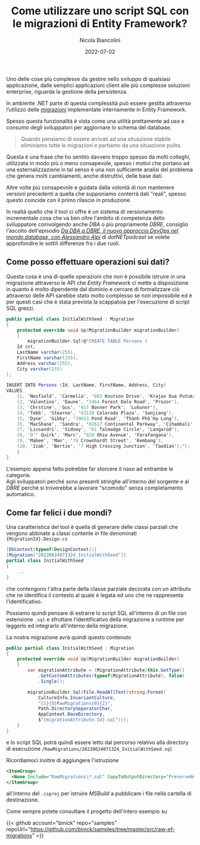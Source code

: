 ﻿---
title: Come utilizzare uno script SQL con le migrazioni di Entity Framework?
date: 2022-07-02
author: Nicola Biancolini
description: |
  Spesso utilizziamo le migrazioni di Entity Framework come mero tool di sviluppo per aggiornare il nostro database. Nella realtà è uno strumento molto potente che può addirittura mettere in comunicazioni due silos aziendali.
keywords: 
  - entity framework
  - database versioning
  - migration
  - dbre
tags:
  - devops
aliases:
  - /it/2022/07/02/how-to-use-raw-sql-script-with-ef-migrations/
draft: false
cover:
  image: cover.jpg
  alt: Dispositivi di archiviazione su scaffale con etichetta con scritto "Storage Engineer"
  relative: true
  caption: "[Foto di Brett Sayles](https://www.pexels.com/photo/set-of-modern-cables-and-connectors-on-shelf-4330788/)"
---

Uno delle cose più complesse da gestire nello sviluppo di qualsiasi applicazione, dalle semplici applicazioni client alle più complesse soluzioni enterprise, riguarda la gestione della persistenza.

In ambiente .NET parte di questa complessità può essere gestita attraverso l’utilizzo delle [migrazioni](https://docs.microsoft.com/ef/core/managing-schemas/) implementate internamente in Entity Framework.

Spesso questa funzionalità è vista come una utilità prettamente ad uso e consumo degli sviluppatori per aggiornare lo schema del database.

> Quando pensiamo di essere arrivati ad una situazione stabile eliminiamo tutte le migrazioni e partiamo da una situazione pulita.

Questa è una frase che ho sentito davvero troppo spesso da molti colleghi, utilizzata in modo più o meno consapevole, spesso i motivi che portano ad una esternalizzazione in tal senso è una non sufficiente analisi del problema che genera molti cambiamenti, anche distruttivi, delle base dati.

Altre volte più consapevole e guidata dalla volontà di non mantenere versioni precedenti a quella che supponiamo conterrà dati "reali", spesso questo coincide con il primo rilascio in produzione.

In realtà quello che il tool ci offre è un sistema di versionamento incrementale cosa che va ben oltre l'ambito di competenza dello sviluppatore coinvolgendo anche *DBA* o più propriamente *DBRE*, consiglio l'ascolto dell'episodio [*Da DBA a DBRE, il nuovo approccio DevOps nel mondo database, con Alessandro Alpi*](https://www.spreaker.com/user/dotnetpodcast/alpi-dba-to-dbre) di *dotNETpodcast* se volete approfondire le sottili differenze fra i due ruoli.

## Come posso effettuare operazioni sui dati?

Questa cosa è una di quelle operazioni che non è possibile istruire in una migrazione attraverso le API che *Entity Framework* ci mette a disposizione in quanto è molto dipendente dal dominio e cercare di formalizzare ciò attraverso delle API sarebbe stato molto complesso se non impossibile ed è per questi casi che è stata prevista la scappatoia per l'esecuzione di script SQL grezzi.

``` cs
public partial class InitialWithSeed : Migration
{
    protected override void Up(MigrationBuilder migrationBuilder)
    {
        migrationBuilder.Sql(@"CREATE TABLE Persons (
    Id int,
    LastName varchar(255),
    FirstName varchar(255),
    Address varchar(255),
    City varchar(255)
);

INSERT INTO Persons (Id, LastName, FirstName, Address, City)
VALUES 
    (1, 'Nesfield', 'Carmelia', '802 Knutson Drive', 'Krajan Dua Putukrejo'),
    (2, 'Valentino', 'Daune', '1464 Forest Dale Road', 'Prozor'),
    (3, 'Chrstine', 'Gus', '817 Bonner Park', 'Lukunor'),
    (4, 'Tebb', 'Stearne', '63138 Colorado Plaza', 'Sanjiang'),
    (5, 'Dyne', 'Gibby', '39613 Pond Road', 'Thành Phố Hạ Long'),
    (6, 'MacShane', 'Sandra', '02617 Continental Parkway', 'Cihambali'),
    (7, 'Lissandri', 'Sidney', '61 Talmadge Circle', 'Langarūd'),
    (8, 'O'' Quirk', 'Marc', '828 Ohio Avenue', 'Farafangana'),
    (9, 'Mabee', 'Man', '79 Crownhardt Street', 'Kembang'),
    (10, 'Izak', 'Bertie', '7 High Crossing Junction', 'Taodian');");
    }
}
```

L'esempio appena fatto potrebbe far storcere il naso ad entrambe le categorie.  
Agli sviluppatori perché sono presenti stringhe all'interno del sorgente e al *DBRE* perché si troverebbe a lavorare "scomodo" senza completamento automatico.

## Come far felici i due mondi?

Una caratteristica del tool è quella di generare delle classi parziali che vengono abbinate a classi contente in file denominati `{MigrationId}.Design.cs`

``` cs
[DbContext(typeof(DesignContext))]
[Migration("20220624071324_InitialWithSeed")]
partial class InitialWithSeed
{
    ...
}
```

che contengono l'altra parte della classe parziale decorata con un attributo che ne identifica il contesto al quale è legata ed uno che ne rappresenta l'identificativo.

Possiamo quindi pensare di estrarre lo script SQL all'interno di un file con estensione `.sql` e sfruttare l'identificativo della migrazione a runtime per leggerlo ed integrarlo all'interno della migrazione.

La nostra migrazione avrà quindi questo contenuto

``` cs
public partial class InitialWithSeed : Migration
{
    protected override void Up(MigrationBuilder migrationBuilder)
    {
        var migrationAttribute = (MigrationAttribute)this.GetType()
            .GetCustomAttributes(typeof(MigrationAttribute), false)
            .Single();

        migrationBuilder.Sql(File.ReadAllText(string.Format(
            CultureInfo.InvariantCulture,
            "{1}{0}RawMigrations{0}{2}",
            Path.DirectorySeparatorChar,
            AppContext.BaseDirectory,
            $"{migrationAttribute.Id}.sql")));
    }
}
```

e lo script SQL potrà quindi essere letto dal percorso relativo alla directory di esecuzione `/RawMigrations/20220624071324_InitialWithSeed.sql`

Ricordiamoci inoltre di aggiungere l'istruzione

``` xml
<ItemGroup>
  <None Include="RawMigrations\*.sql" CopyToOutputDirectory="PreserveNewest" />
</ItemGroup>
```

all'interno del `.csproj` per istruire *MSBuild* a pubblicare i file nella cartella di destinazione.

Come sempre potete consultare il progetto dell'intero esempio su

{{< github account="binick" repo="samples" repoUrl="https://github.com/binick/samples/tree/master/src/raw-ef-migrations" >}}

